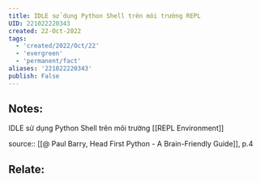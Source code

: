 ```yaml
---
title: IDLE sử dụng Python Shell trên môi trường REPL
UID: 221022220343
created: 22-Oct-2022
tags:
  - 'created/2022/Oct/22'
  - 'evergreen'
  - 'permanent/fact'
aliases: '221022220343'
publish: False
---
```

## Notes:
IDLE sử dụng Python Shell trên môi trường [[REPL Environment]]

source:: [[@ Paul Barry, Head First Python - A Brain-Friendly Guide]], p.4

## Relate:
